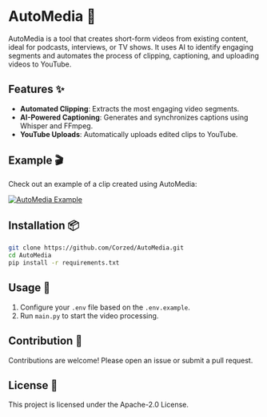 # AutoMedia 🎥

AutoMedia is a tool that creates short-form videos from existing content, ideal for podcasts, interviews, or TV shows. It uses AI to identify engaging segments and automates the process of clipping, captioning, and uploading videos to YouTube.

## Features ✨

- **Automated Clipping**: Extracts the most engaging video segments.
- **AI-Powered Captioning**: Generates and synchronizes captions using Whisper and FFmpeg.
- **YouTube Uploads**: Automatically uploads edited clips to YouTube.

## Example 🎬

Check out an example of a clip created using AutoMedia:

[![AutoMedia Example](https://img.youtube.com/vi/TazQGh9gc9Y/0.jpg)](https://www.youtube.com/shorts/TazQGh9gc9Y)

## Installation 📦

```bash
git clone https://github.com/Corzed/AutoMedia.git
cd AutoMedia
pip install -r requirements.txt
```

## Usage 🚀

1. Configure your `.env` file based on the `.env.example`.
2. Run `main.py` to start the video processing.

## Contribution 🤝

Contributions are welcome! Please open an issue or submit a pull request.

## License 📄

This project is licensed under the Apache-2.0 License.
